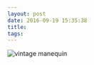 ```yaml
---
layout: post
date: 2016-09-19 15:35:38
title: 
tags:
---
```


![vintage manequin](/assets/photoblog/seatle-vintage.jpg)